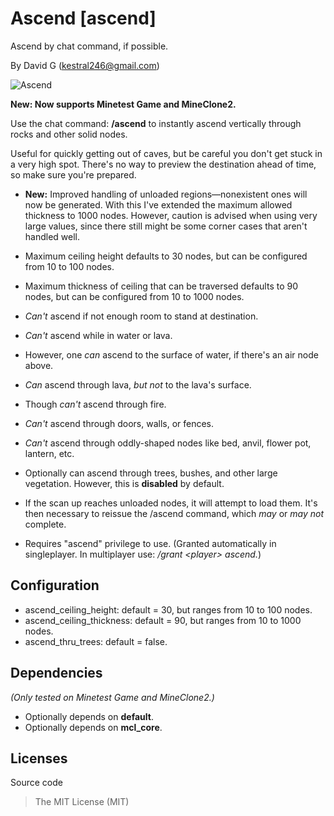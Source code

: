 Ascend [ascend]
======================
Ascend by chat command, if possible.

By David G (kestral246@gmail.com)

![Ascend](screenshot.png "Ascend")

**New: Now supports Minetest Game and MineClone2.**

Use the chat command: **/ascend** to instantly ascend vertically through rocks and other solid nodes.

Useful for quickly getting out of caves, but be careful you don't get stuck in a very high spot. There's no way to preview the destination ahead of time, so make sure you're prepared.

- **New:** Improved handling of unloaded regions—nonexistent ones will now be generated.  With this I've extended the maximum allowed thickness to 1000 nodes. However, caution is advised when using very large values, since there still might be some corner cases that aren't handled well.

- Maximum ceiling height defaults to 30 nodes, but can be configured from 10 to 100 nodes.
- Maximum thickness of ceiling that can be traversed defaults to 90 nodes, but can be configured from 10 to 1000 nodes.
- *Can't* ascend if not enough room to stand at destination.
- *Can't* ascend while in water or lava.
- However, one *can* ascend to the surface of water, if there's an air node above.
- *Can* ascend through lava, *but not* to the lava's surface.
- Though *can't* ascend through fire.
- *Can't* ascend through doors, walls, or fences.
- *Can't* ascend through oddly-shaped nodes like bed, anvil, flower pot, lantern, etc.
- Optionally can ascend through trees, bushes, and other large vegetation. However, this is **disabled** by default.
- If the scan up reaches unloaded nodes, it will attempt to load them. It's then necessary to reissue the /ascend command, which *may* or *may not* complete.
- Requires "ascend" privilege to use. (Granted automatically in singleplayer. In multiplayer use: */grant &lt;player&gt; ascend.*)


Configuration
-------------

- ascend_ceiling_height: default = 30, but ranges from 10 to 100 nodes.
- ascend_ceiling_thickness: default = 90, but ranges from 10 to 1000 nodes.
- ascend_thru_trees: default = false.


Dependencies
------------

*(Only tested on Minetest Game and MineClone2.)*

- Optionally depends on **default**.
- Optionally depends on **mcl_core**.


Licenses
--------

Source code

> The MIT License (MIT)
